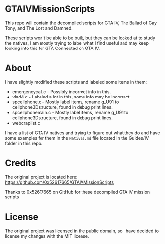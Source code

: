 # GTAIVMissionScripts
This repo will contain the decompiled scripts for GTA IV, The Ballad of Gay Tony, and The Lost and Damned.

These scripts won't be able to be built, but they can be looked at to study the natives, I am mostly trying to label what I find useful and may keep looking into this for GTA Connected on GTA IV.

# About
I have slightly modified these scripts and labeled some items in them:
* emergencycall.c - Possibly incorrect info in this.
* vlad4.c - Labeled a lot in this, some info may be incorrect.
* spcellphone.c - Mostly label items, rename g_U91 to cellphone3Dstructure, found in debug print lines.
* spcellphonemain.c - Mostly label items, rename g_U91 to cellphone3Dstructure, found in debug print lines.
* webcraplist.c

I have a list of GTA IV natives and trying to figure out what they do and have some examples for them in the ```Natives.md``` file located in the Guides/IV folder in this repo.

# Credits
The original project is located here:
https://github.com/0x52617665/GTAIVMissionScripts

Thanks to 0x52617665 on GitHub for these decompiled GTA IV mission scripts

# License
The original project was licensed in the public domain, so I have decided to license my changes with the MIT license.
